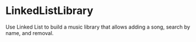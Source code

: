 # LinkedListLibrary
Use Linked List to build a music library that allows adding a song, search by name, and removal. 
